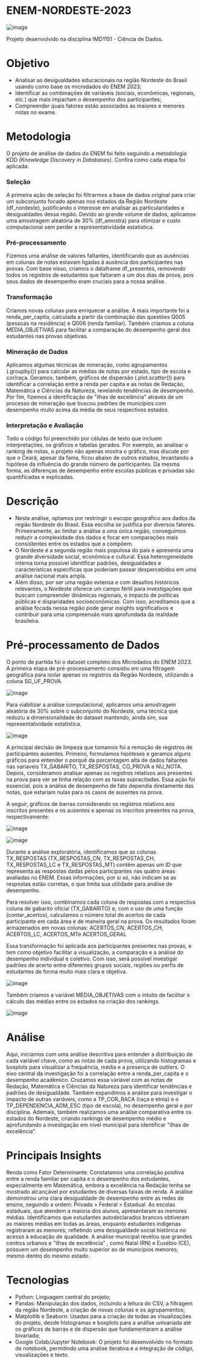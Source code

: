 # ENEM-NORDESTE-2023
![image](https://github.com/user-attachments/assets/6788c5ed-28f8-4ab2-a6c7-9e2b2bed6f81)

Projeto desenvolvido na disciplina IMD1151 - Ciência de Dados.

# Objetivo
- Analisar as desigualdades educacionais na região Nordeste do Brasil usando como base os microdados do ENEM 2023;
- Identificar as combinações de variáveis (sociais, econômicas, regionais, etc.) que mais impactam o desempenho dos participantes;
- Compreender quais fatores estão associados às maiores e menores notas no exame.
  
# Metodologia
O projeto de análise de dados do ENEM foi feito seguindo a metodologia KDD *(Knowledge Discovery in Databases)*. Confira como cada etapa foi aplicada:

### Seleção
A primeira ação de seleção foi filtrarmos a base de dados original para criar um subconjunto focado apenas nos estados da Região Nordeste (df_nordeste), justificando o interesse em analisar as particularidades e desigualdades dessa região. Devido ao grande volume de dados, aplicamos uma amostragem aleatória de 30% (df_amostra) para otimizar o custo computacional sem perder a representatividade estatística.
### Pré-processamento 
Fizemos uma análise de valores faltantes, identificando que as ausências em colunas de notas estavam ligadas à ausência dos participantes nas provas. Com base nisso, criamos o dataframe df_presentes, removendo todos os registros de estudantes que faltaram a um dos dias de prova, pois seus dados de desempenho eram cruciais para a nossa análise.
### Transformação
Criamos novas colunas para enriquecer a análise. A mais importante foi a renda_per_capita, calculada a partir da combinação das questões Q005 (pessoas na residência) e Q006 (renda familiar). Também criamos a coluna MEDIA_OBJETIVAS para facilitar a comparação do desempenho geral dos estudantes nas provas objetivas.
### Mineração de Dados
Aplicamos algumas técnicas de mineração, como agrupamentos (.groupby()) para calcular as médias de notas por estado, tipo de escola e cor/raça. Geramos, também, gráficos de dispersão (.plot.scatter()) para identificar a correlação entre a renda per capita e as notas de Redação, Matemática e Ciências da Natureza, revelando tendências de desempenho. Por fim, fizemos a identificação de "ilhas de excelência" através de um processo de mineração que buscou padrões de municípios com desempenho muito acima da média de seus respectivos estados.
### Interpretação e Avaliação
Todo o código foi preenchido por células de texto que incluem interpretações, os gráficos e tabelas gerados. Por exemplo, ao analisar o ranking de notas, o projeto não apenas mostra o gráfico, mas discute por que o Ceará, apesar da fama, ficou abaixo de outros estados, levantando a hipótese da influência do grande número de participantes. Da mesma forma, as diferenças de desempenho entre escolas públicas e privadas são quantificadas e explicadas.
# Descrição
- Nesta análise, optamos por restringir o escopo geográfico aos dados da região Nordeste do Brasil. Essa escolha se justifica por diversos fatores. Primeiramente, ao limitar a análise a uma única região, conseguimos reduzir a complexidade dos dados e focar em comparações mais consistentes entre os estados que a compõem.
- O Nordeste é a segunda região mais populosa do país e apresenta uma grande diversidade social, econômica e cultural. Essa heterogeneidade interna torna possível identificar padrões, desigualdades e características específicas que poderiam passar despercebidos em uma análise nacional mais ampla.
- Além disso, por ser uma região extensa e com desafios históricos relevantes, o Nordeste oferece um campo fértil para investigações que buscam compreender dinâmicas regionais, o impacto de políticas públicas e disparidades socioeconômicas. Com isso, acreditamos que a análise focada nessa região pode gerar insights significativos e contribuir para uma compreensão mais aprofundada da realidade brasileira.
# Pré-processamento de Dados
O ponto de partida foi o dataset completo dos Microdados do ENEM 2023. A primeira etapa de pré-processamento consistiu em uma filtragem geográfica para isolar apenas os registros da Região Nordeste, utilizando a coluna SG_UF_PROVA. 

![image](https://github.com/user-attachments/assets/aa61de28-4ce9-415d-bc66-98e1bea94165)

Para viabilizar a análise computacional, aplicamos uma amostragem aleatória de 30% sobre o subconjunto do Nordeste, uma técnica que reduziu a dimensionalidade do dataset mantendo, ainda sim, sua representatividade estatística. 

![image](https://github.com/user-attachments/assets/101a020a-821d-4789-9632-d7991c55a036)


A principal decisão de limpeza que tomamos foi a remoção de registros de participantes ausentes. Primeiro, formulamos hipóteses e geramos alguns gráficos para entender o porquê da porcentagem alta de dados faltantes nas varíaveis TX_GABARITO, TX_RESPOSTAS, CO_PROVA e NU_NOTA. Depois, consideramos analisar apenas os registros relativos aos presentes na prova para ver se tinha relação com as taxas supracitadas. Essa ação foi essencial, pois a análise de desempenho de fato dependia diretamente das notas, que estariam nulas para os casos de ausentes na prova.  

A seguir, gráficos de barras considerando os registros relativos aos inscritos presentes e os ausentes e apenas os inscritos presentes na prova, respectivamente:

![image](https://github.com/user-attachments/assets/d128413e-22b0-4c10-8e78-0adeb916ee6f)


![image](https://github.com/user-attachments/assets/8eb67579-83d4-45dd-b263-6184045a9c62)

Durante a análise exploratória, identificamos que as colunas TX_RESPOSTAS (TX_RESPOSTAS_CN, TX_RESPOSTAS_CH, TX_RESPOSTAS_LC e TX_RESPOSTAS_MT) contêm apenas um ID que representa as respostas dadas pelos participantes nas quatro áreas avaliadas no ENEM. Essas informações, por si só, não indicam se as respostas estão corretas, o que limita sua utilidade para análise de desempenho.

Para resolver isso, combinamos cada coluna de respostas com a respectiva coluna de gabarito oficial (TX_GABARITO) e, com o uso de uma função (contar_acertos), calculamos o número total de acertos de cada participante em cada área e de maneira geral na prova. Os resultados foram armazenados em novas colunas: ACERTOS_CN, ACERTOS_CH, ACERTOS_LC, ACERTOS_MTe ACERTOS_GERAL

Essa transformação foi aplicada aos participantes presentes nas provas, e tem como objetivo facilitar a visualização, a comparação e a análise do desempenho individual e coletivo. Com isso, será possível investigar padrões de acerto entre diferentes grupos sociais, regiões ou perfis de estudantes de forma muito mais clara e objetiva.

![image](https://github.com/user-attachments/assets/015f09a2-aec4-4484-b48a-1814a36e59e5)

Também criamos a variável MEDIA_OBJETIVAS com o intuito de facilitar o cálculo das médias entre os estados na criação dos rankings.

![image](https://github.com/user-attachments/assets/d36515b2-fe71-42f9-b048-2cde3e03f7f0)

# Análise
Aqui, iniciamos com uma análise descritiva para entender a distribuição de cada variável chave, como as notas de cada prova, utilizando histogramas e boxplots para visualizar a frequência, média e a presença de outliers. O eixo central da investigação foi a correlação entre a renda_per_capita e o desempenho acadêmico. Cruzamos essa variável com as notas de Redação, Matemática e Ciências da Natureza para identificar tendências e padrões de desigualdade. Também expandimos a análise para investigar o impacto de outras variáveis, como a TP_COR_RACA (raça e etnia) e o TP_DEPENDENCIA_ADM_ESC (tipo de escola), no desempenho geral e por disciplina. Ademais, também realizamos uma análise comparativa entre os estados do Nordeste, criando rankings de desempenho médio e aprofundando a investigação em nível municipal para identificar "ilhas de excelência".
# Principais Insights
Renda como Fator Determinante: Constatamos uma correlação positiva entre a renda familiar per capita e o desempenho dos estudantes, especialmente em Matemática, embora a excelência na Redação tenha se mostrado alcançável por estudantes de diversas faixas de renda. A análise demonstrou uma clara desigualdade de desempenho entre as redes de ensino, seguindo a ordem: Privada > Federal > Estadual. As escolas estaduais, que atendem a maioria dos alunos, apresentaram as menores médias. Identificamos que estudantes autodeclarados brancos obtiveram as maiores médias em todas as áreas, enquanto estudantes indígenas registraram as menores, refletindo uma desigualdade social histórica no acesso à educação de qualidade. A análise municipal revelou que grandes centros urbanos e "ilhas de excelência" , como Natal (RN)  e Eusébio (CE), possuem um desempenho muito superior ao de municípios menores, mesmo dentro do mesmo estado.
# Tecnologias
- Python: Linguagem central do projeto;
- Pandas: Manipulação dos dados, incluindo a leitura do CSV, a filtragem da região Nordeste, a criação de novas colunas e os agrupamentos;
- Matplotlib e Seaborn: Usadas para a criação de todas as visualizações do projeto, desde histogramas e boxplots para a análise univariada até os gráficos de barras e de dispersão que fundamentaram a análise bivariada;
- Google Colab/Jupyter Notebook: O projeto foi desenvolvido no formato de notebook, permitindo uma análise iterativa e a integração de código, visualizações e texto.

